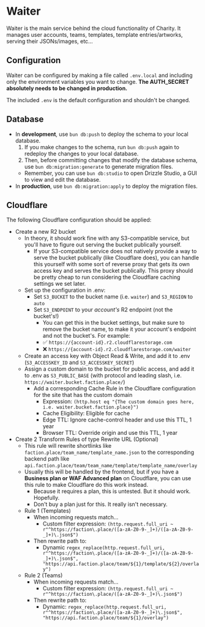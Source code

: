 # Waiter

Waiter is the main service behind the cloud functionality of Charity. It manages user accounts, teams, templates, template entries/artworks, serving their JSONs/images, etc...

## Configuration

Waiter can be configured by making a file called `.env.local` and including only the environment variables you want to change. **The AUTH_SECRET absolutely needs to be changed in production.**

The included `.env` is the default configuration and shouldn't be changed.

## Database

- In **development**, use `bun db:push` to deploy the schema to your local database.
	1. If you make changes to the schema, run `bun db:push` again to redeploy the changes to your local database.
	2. Then, before committing changes that modify the database schema, use `bun db:migration:generate` to generate migration files.
	- Remember, you can use `bun db:studio` to open Drizzle Studio, a GUI to view and edit the database.
- In **production**, use `bun db:migration:apply` to deploy the migration files.

## Cloudflare

The following Cloudflare configuration should be applied:

- Create a new R2 bucket
	- In theory, it should work fine with any S3-compatible service, but you'll have to figure out serving the bucket publically yourself.
		- If your S3-compatible service does not natively provide a way to serve the bucket publically (like Cloudflare does), you can handle this yourself with some sort of reverse proxy that gets its own access key and serves the bucket publically. This proxy should be pretty cheap to run considering the Cloudflare caching settings we set later.
	- Set up the configuration in .env:
		- Set `S3_BUCKET` to the bucket name (i.e. `waiter`) and `S3_REGION` to `auto`
		- Set `S3_ENDPOINT` to your *account's* R2 endpoint (not the bucket's!)
			- You can get this in the bucket settings, but make sure to remove the bucket name, to make it your account's endpoint and not the bucket's. For example:
			- ✅ `https://{account-id}.r2.cloudflarestorage.com`
			- ❌ `https://{account-id}.r2.cloudflarestorage.com/waiter`
	- Create an access key with Object Read & Write, and add it to .env (`S3_ACCESSKEY_ID` and `S3_ACCESSKEY_SECRET`)
	- Assign a custom domain to the bucket for public access, and add it to .env as `S3_PUBLIC_BASE` (with protocol and leading slash, i.e. `https://waiter.bucket.faction.place/`)
		- Add a corresponding Cache Rule in the Cloudflare configuration for the site that has the custom domain
			- Expression: `(http.host eq "{The custom domain goes here, i.e. waiter.bucket.faction.place}")`
			- Cache Eligibility: Eligible for cache
			- Edge TTL: Ignore cache-control header and use this TTL, 1 year
			- Browser TTL: Override origin and use this TTL, 1 year
- Create 2 Transform Rules of type Rewrite URL (Optional)
	- This rule will rewrite shortlinks like `faction.place/team_name/template_name.json` to the corresponding backend path like `api.faction.place/team/team_name/template/template_name/overlay`
	- Usually this will be handled by the frontend, but if you have a **Business plan or WAF Advanced plan** on Cloudflare, you can use this rule to make Cloudflare do this work instead.
		- Because it requires a plan, this is untested. But it should work. Hopefully.
		- Don't buy a plan just for this. It really isn't necessary.
	- Rule 1 (Templates)
		- When incoming requests match...
			- Custom filter expression: `(http.request.full_uri ~ r"^https://faction\.place/([a-zA-Z0-9-_]+)/([a-zA-Z0-9-_]+)\.json$")`
		- Then rewrite path to:
			- Dynamic `regex_replace(http.request.full_uri, r"^https://faction\.place/([a-zA-Z0-9-_]+)/([a-zA-Z0-9-_]+)\.json$", "https://api.faction.place/team/${1}/template/${2}/overlay")`
	- Rule 2 (Teams)
		- When incoming requests match...
			- Custom filter expression: `(http.request.full_uri ~ r"^https://faction\.place/([a-zA-Z0-9-_]+)\.json$")`
		- Then rewrite path to: 
			- Dynamic: `regex_replace(http.request.full_uri, r"^https://faction\.place/([a-zA-Z0-9-_]+)\.json$", "https://api.faction.place/team/${1}/overlay")`